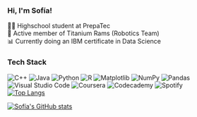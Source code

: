 

### Hi, I'm Sofía!

👩‍💻 Highschool student at PrepaTec<br/>
🦾 Active member of Titanium Rams (Robotics Team)<br/>
📊 Currently doing an IBM certificate in Data Science<br/>

### Tech Stack
![C++](https://img.shields.io/badge/c++-%2300599C.svg?style=for-the-badge&logo=c%2B%2B&logoColor=white)
![Java](https://img.shields.io/badge/java-%23ED8B00.svg?style=for-the-badge&logo=openjdk&logoColor=white)
![Python](https://img.shields.io/badge/python-3670A0?style=for-the-badge&logo=python&logoColor=ffdd54)
![R](https://img.shields.io/badge/r-%23276DC3.svg?style=for-the-badge&logo=r&logoColor=white)
![Matplotlib](https://img.shields.io/badge/Matplotlib-%23ffffff.svg?style=for-the-badge&logo=Matplotlib&logoColor=black)
![NumPy](https://img.shields.io/badge/numpy-%23013243.svg?style=for-the-badge&logo=numpy&logoColor=white)
![Pandas](https://img.shields.io/badge/pandas-%23150458.svg?style=for-the-badge&logo=pandas&logoColor=white)<br/>
![Visual Studio Code](https://img.shields.io/badge/Visual%20Studio%20Code-0078d7.svg?style=for-the-badge&logo=visual-studio-code&logoColor=white)
![Coursera](https://img.shields.io/badge/Coursera-%230056D2.svg?style=for-the-badge&logo=Coursera&logoColor=white)
![Codecademy](https://img.shields.io/badge/Codecademy-FFF0E5?style=for-the-badge&logo=codecademy&logoColor=1F243A)
![Spotify](https://img.shields.io/badge/Spotify-1ED760?style=for-the-badge&logo=spotify&logoColor=white)
<br/>
[![Top Langs](https://github-readme-stats.vercel.app/api/top-langs/?username=soffsalass&layout=compact&theme=moltack&show_icons=true)](https://github.com/anuraghazra/github-readme-stats)

[![Sofía's GitHub stats](https://github-readme-stats.vercel.app/api?username=soffsalass&theme=radical&show_icons=true)](https://github.com/anuraghazra/github-readme-stats)<br/>



